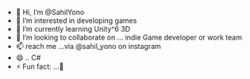 - 👋 Hi, I’m @SahilYono
- 👀 I’m interested in developing games
- 🌱 I’m currently learning Unity^6 3D
- 💞️ I’m looking to collaborate on ... indie Game developer or work team
- 📫 reach me ...via @sahil_yono on instagram
- 😄  .. C#
- ⚡ Fun fact: ...👻

<!---
SahilYono/SahilYono is a ✨ special ✨ repository because its `README.md` (this file) appears on your GitHub profile.
You can click the Preview link to take a look at your changes.
--->
